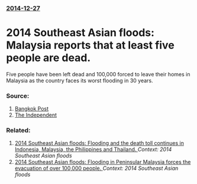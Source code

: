 ### [2014-12-27](/news/2014/12/27/index.md)

# 2014 Southeast Asian floods: Malaysia reports that at least five people are dead. 

Five people have been left dead and 100,000 forced to leave their homes in Malaysia as the country faces its worst flooding in 30 years.


### Source:

1. [Bangkok Post](http://www.bangkokpost.com/news/general/452460/at-least-eight-dead-in-southern-thailand-floods)
2. [The Independent](http://www.independent.co.uk/news/world/asia/floods-in-malaysia-leave-five-dead-and-100000-displaced-9946091.html)

### Related:

1. [2014 Southeast Asian floods: Flooding and the death toll continues in Indonesia, Malaysia, the Philippines and Thailand. ](/news/2014/12/30/2014-southeast-asian-floods-flooding-and-the-death-toll-continues-in-indonesia-malaysia-the-philippines-and-thailand.md) _Context: 2014 Southeast Asian floods_
2. [2014 Southeast Asian floods: Flooding in Peninsular Malaysia forces the evacuation of over 100,000 people. ](/news/2014/12/26/2014-southeast-asian-floods-flooding-in-peninsular-malaysia-forces-the-evacuation-of-over-100-000-people.md) _Context: 2014 Southeast Asian floods_
